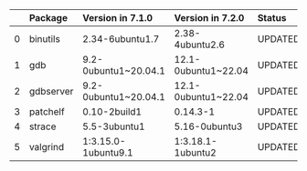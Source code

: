 <!-- markdown-link-check-disable -->

|    | Package   | Version in 7.1.0     | Version in 7.2.0    | Status   |
|---:|:----------|:---------------------|:--------------------|:---------|
|  0 | binutils  | 2.34-6ubuntu1.7      | 2.38-4ubuntu2.6     | UPDATED  |
|  1 | gdb       | 9.2-0ubuntu1~20.04.1 | 12.1-0ubuntu1~22.04 | UPDATED  |
|  2 | gdbserver | 9.2-0ubuntu1~20.04.1 | 12.1-0ubuntu1~22.04 | UPDATED  |
|  3 | patchelf  | 0.10-2build1         | 0.14.3-1            | UPDATED  |
|  4 | strace    | 5.5-3ubuntu1         | 5.16-0ubuntu3       | UPDATED  |
|  5 | valgrind  | 1:3.15.0-1ubuntu9.1  | 1:3.18.1-1ubuntu2   | UPDATED  |